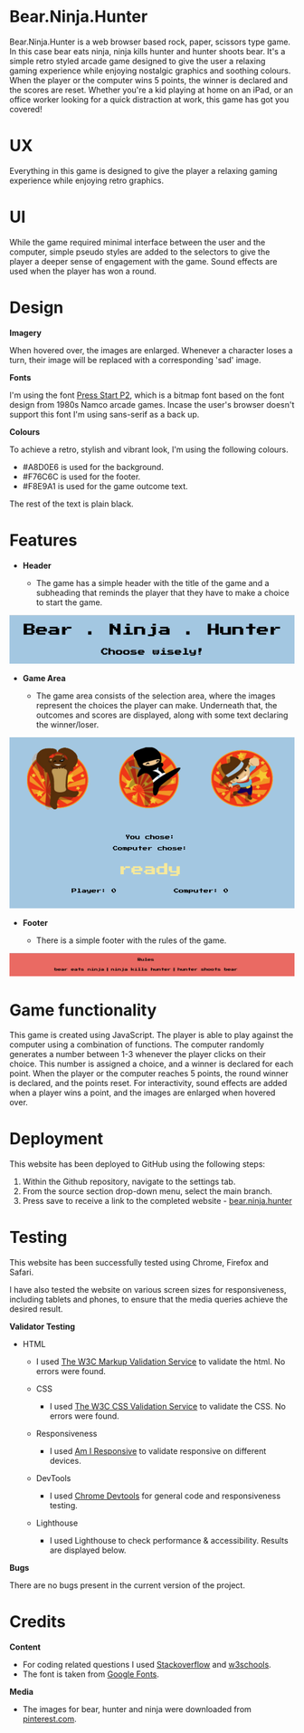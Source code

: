 # Bear.Ninja.Hunter

Bear.Ninja.Hunter is a web browser based rock, paper, scissors type game. In this case bear eats ninja, ninja kills hunter and hunter shoots bear. It's a simple retro styled arcade game designed to give the user a relaxing gaming experience while enjoying nostalgic graphics and soothing colours. When the player or the computer wins 5 points, the winner is declared and the scores are reset. Whether you're a kid playing at home on an iPad, or an office worker looking for a quick distraction at work, this game has got you covered!

# UX

Everything in this game is designed to give the player a relaxing gaming experience while enjoying retro graphics.

# UI

While the game required minimal interface between the user and the computer, simple pseudo styles are added to the selectors to give the player a deeper sense of engagement with the game. Sound effects are used when the player has won a round.

# Design

**Imagery**

When hovered over, the images are enlarged. Whenever a character loses a turn, their image will be replaced with a corresponding 'sad' image.

**Fonts**

I'm using the font [Press Start P2](https://fonts.google.com/specimen/Press+Start+2P), which is a bitmap font based on the font design from 1980s Namco arcade games. Incase the user's browser doesn't support this font I'm using sans-serif as a back up.

**Colours**

To achieve a retro, stylish and vibrant look, I'm using the following colours.

- #A8D0E6 is used for the background.
- #F76C6C is used for the footer.
- #F8E9A1 is used for the game outcome text.

The rest of the text is plain black.

# Features

* **Header**

    - The game has a simple header with the title of the game and a subheading that reminds the player that they have to make a choice to start the game.

![header](assets/images-readme/header.png)

* **Game Area**

    - The game area consists of the selection area, where the images represent the choices the player can make. Underneath that, the outcomes and scores are displayed, along with some text declaring the winner/loser.

![game area](assets/images-readme/game-area.png) 

* **Footer**

    -  There is a simple footer with the rules of the game.

![footer](assets/images-readme/footer.png)

# Game functionality

This game is created using JavaScript. The player is able to play against the computer using a combination of functions. The computer randomly generates a number between 1-3 whenever the player clicks on their choice. This number is assigned a choice, and a winner is declared for each point. When the player or the computer reaches 5 points, the round winner is declared, and the points reset. For interactivity, sound effects are added when a player wins a point, and the images are enlarged when hovered over. 

# Deployment

This website has been deployed to GitHub using the following steps:

1. Within the Github repository, navigate to the settings tab.
2. From the source section drop-down menu, select the main branch.
3. Press save to receive a link to the completed website - [bear.ninja.hunter](https://axelzwaans.github.io/bear.ninja.hunter/)

# Testing

This website has been successfully tested using Chrome, Firefox and Safari. 

I have also tested the website on various screen sizes for responsiveness, including tablets and phones, to ensure that the media queries achieve the desired result. 

**Validator Testing**

 - HTML
     - I used [The W3C Markup Validation Service](https://validator.w3.org/) to validate the html. No errors were found.

   - CSS
     - I used [The W3C CSS Validation Service](https://jigsaw.w3.org/css-validator/) to validate the CSS. No errors were found.

   - Responsiveness
     - I used [Am I Responsive](http://ami.responsivedesign.is/) to validate responsive on different devices.

   - DevTools
     - I used [Chrome Devtools](https://developer.chrome.com/docs/devtools/) for general code and responsiveness testing.

   - Lighthouse
     - I used Lighthouse to check performance & accessibility. Results are displayed below.

**Bugs**

There are no bugs present in the current version of the project.

# Credits

**Content**
  
  - For coding related questions I used [Stackoverflow](https://stackoverflow.com/) and [w3schools](https://www.w3schools.com/).
  - The font is taken from [Google Fonts](https://fonts.google.com/).

**Media**

  - The images for bear, hunter and ninja were downloaded from [pinterest.com](www.pinterest.com). 


